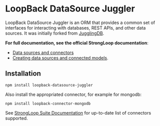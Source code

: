 # LoopBack DataSource Juggler

LoopBack DataSource Juggler is an ORM that provides a common set of interfaces
for interacting with databases, REST APIs, and other data sources. It was
initially forked from [JugglingDB](https://github.com/1602/jugglingdb).

**For full documentation, see the official StrongLoop documentation**:
 * [Data sources and connectors](http://docs.strongloop.com/display/LB/Data+sources+and+connectors)
 * [Creating data sources and connected models](http://docs.strongloop.com/display/LB/Creating+data+sources+and+connected+models).

## Installation

    npm install loopback-datasource-juggler

Also install the appropriated connector, for example for mongodb:

    npm install loopback-connector-mongodb

See [StrongLoop Suite Documentation](http://docs.strongloop.com/) for up-to-date list of connectors supported.


